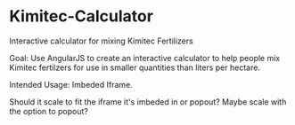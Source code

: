 Kimitec-Calculator
=================

Interactive calculator for mixing Kimitec Fertilizers

Goal: Use AngularJS to create an interactive calculator to help people mix Kimitec fertilzers for use in smaller quantities than liters per hectare.

Intended Usage: Imbeded Iframe.

Should it scale to fit the iframe it's imbeded in or popout? Maybe scale with the option to popout?
